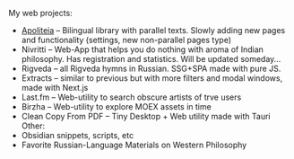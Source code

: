 My web projects:
- [Apoliteia](https://github.com/siebentod/apoliteia) – Bilingual library with parallel texts. Slowly adding new pages and functionality (settings, new non-parallel pages type)
- Nivritti – Web-App that helps you do nothing with aroma of Indian philosophy. Has registration and statistics. Will be updated someday...
- Rigveda – all Rigveda hymns in Russian. SSG+SPA made with pure JS.
- Extracts – similar to previous but with more filters and modal windows, made with Next.js
- Last.fm – Web-utility to search obscure artists of trve users
- Birzha – Web-utility to explore MOEX assets in time
- Clean Copy From PDF – Tiny Desktop + Web utility made with Tauri
Other:
- Obsidian snippets, scripts, etc
- Favorite Russian-Language Materials on Western Philosophy
